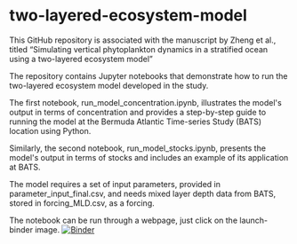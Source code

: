 # two-layered-ecosystem-model
This GitHub repository is associated with the manuscript by Zheng et al., titled “Simulating vertical phytoplankton dynamics in a stratified ocean using a two-layered ecosystem model” 

The repository contains Jupyter notebooks that demonstrate how to run the two-layered ecosystem model developed in the study. 

The first notebook, run_model_concentration.ipynb, illustrates the model's output in terms of concentration and provides a step-by-step guide to running the model at the Bermuda Atlantic Time-series Study (BATS) location using Python. 

Similarly, the second notebook, run_model_stocks.ipynb, presents the model's output in terms of stocks and includes an example of its application at BATS. 

The model requires a set of input parameters, provided in parameter_input_final.csv, and needs mixed layer depth data from BATS, stored in forcing_MLD.csv, as a forcing.

The notebook can be run through a webpage, just click on the launch-binder image.
[![Binder](https://mybinder.org/badge_logo.svg)](https://mybinder.org/v2/gh/Qicodediary/two-layered-ecosystem-model/main)
